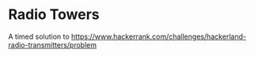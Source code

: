 # Radio Towers

A timed solution to https://www.hackerrank.com/challenges/hackerland-radio-transmitters/problem
